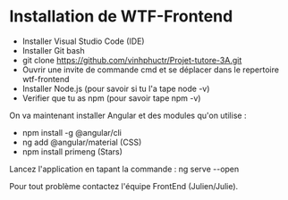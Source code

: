 # Installation de WTF-Frontend

- Installer Visual Studio Code (IDE)
- Installer Git bash 
- git clone https://github.com/vinhphuctr/Projet-tutore-3A.git
- Ouvrir une invite de commande cmd et se déplacer dans le repertoire wtf-frontend
- Installer Node.js (pour savoir si tu l'a tape node -v)
- Verifier que tu as npm (pour savoir tape npm -v)

On va maintenant installer Angular et des modules qu'on utilise :

- npm install -g @angular/cli
- ng add @angular/material (CSS)
- npm install primeng (Stars)


Lancez l'application en tapant la commande : ng serve --open

Pour tout problème contactez l'équipe FrontEnd (Julien/Julie).
